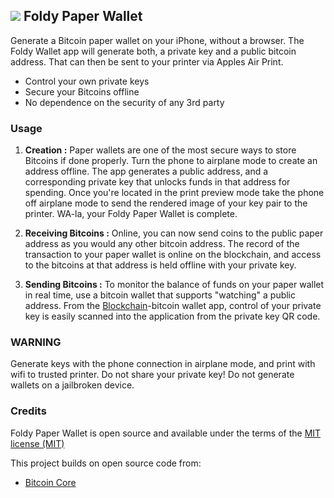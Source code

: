 
 ![](https://github.com/kiaraRobles/bitcoinPaperWallet/blob/master/FoldyPaperWallet/appIcon.png?raw=true) Foldy Paper Wallet
----------------------------------
Generate a Bitcoin paper wallet on your iPhone, without a browser. The Foldy Wallet app will generate both, a private key and a public bitcoin address. That can then be sent to your printer via Apples Air Print.

- Control your own private keys
- Secure your Bitcoins offline
- No dependence on the security of any 3rd party

### Usage

1. **Creation :**
Paper wallets are one of the most secure ways to store Bitcoins if done properly. Turn the phone to airplane mode to create an address offline. The app generates a public address, and a corresponding private key that unlocks funds in that address for spending.
Once you're located in the print preview mode take the phone off airplane mode to send the rendered image of your key pair to the printer. WA-la, your Foldy Paper Wallet is complete.

2. **Receiving Bitcoins :**
Online, you can now send coins to the public paper address as you would any other bitcoin address. The record of the transaction to your paper wallet is online on the blockchain, and access to the bitcoins at that address is held offline with your private key. 

3. **Sending Bitcoins :**
To monitor the balance of funds on your paper wallet in real time, use a bitcoin wallet that supports "watching" a public address. From the [Blockchain](https://blockchain.info/wallet/paper-tutorial)-bitcoin wallet app, control of your private key is easily scanned into the application from the private key QR code. 

### WARNING
Generate keys with the phone connection in airplane mode, and print with wifi to trusted printer. Do not share your private key! Do not generate wallets on a jailbroken device.

### Credits
Foldy Paper Wallet is open source and available under the terms of the [MIT license (MIT)](http://opensource.org/licenses/MIT)

This project builds on open source code from:
- [Bitcoin Core](https://github.com/oleganza/CoreBitcoin)
